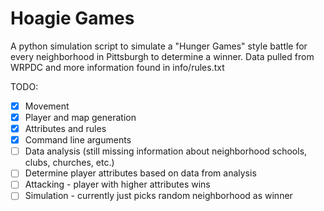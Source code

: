 # Hoagie Games

A python simulation script to simulate a "Hunger Games" style battle for every neighborhood in Pittsburgh to determine a winner. Data pulled from WRPDC and more information found in info/rules.txt

TODO:
- [x] Movement
- [x] Player and map generation
- [x] Attributes and rules
- [x] Command line arguments
- [ ] Data analysis (still missing information about neighborhood schools, clubs, churches, etc.)
- [ ] Determine player attributes based on data from analysis
- [ ] Attacking - player with higher attributes wins
- [ ] Simulation - currently just picks random neighborhood as winner

